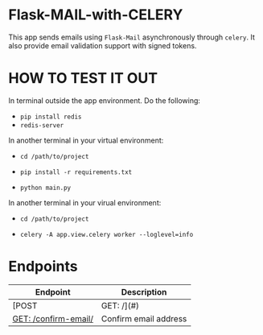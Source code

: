 # Flask-MAIL-with-CELERY

This app sends emails using `Flask-Mail` asynchronously through `celery`. It also provide email validation support with signed tokens.

# HOW TO TEST IT OUT

In terminal outside the app environment. Do the following:

- `pip install redis`
- `redis-server`

In another terminal in your virtual environment:

- `cd /path/to/project`

- `pip install -r requirements.txt`

- `python main.py`

In another terminal in your virual environment:

- `cd /path/to/project`

- `celery -A app.view.celery worker --loglevel=info`

# Endpoints

| Endpoint | Description |
| ---- | --------------- |
| [POST|GET: /](#) |  Input email address |
| [GET: /confirm-email/<token>](#) | Confirm email address |

